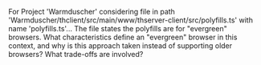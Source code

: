 For Project 'Warmduscher' considering file in path 'Warmduscher/thclient/src/main/www/thserver-client/src/polyfills.ts' with name 'polyfills.ts'... 
The file states the polyfills are for "evergreen" browsers. What characteristics define an "evergreen" browser in this context, and why is this approach taken instead of supporting older browsers? What trade-offs are involved?